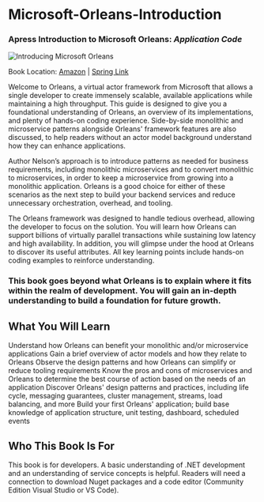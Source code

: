 # Microsoft-Orleans-Introduction
### Apress Introduction to Microsoft Orleans: *Application Code*

![Introducing Microsoft Orleans](https://m.media-amazon.com/images/I/41ylB-BvGRL._SX348_BO1,204,203,200_.jpg)

Book Location: [Amazon](https://smile.amazon.com/Introducing-Microsoft-Orleans-Implementing-Cloud-Native/dp/148428013X/?_encoding=UTF8&pd_rd_w=yqf4H&content-id=amzn1.sym.bbb6bbd8-d236-47cb-b42f-734cb0cacc1f&pf_rd_p=bbb6bbd8-d236-47cb-b42f-734cb0cacc1f&pf_rd_r=2RX4T1X4N7KJBF5GRRBP&pd_rd_wg=hqd2O&pd_rd_r=603703a9-b1d2-4518-a028-e92fabfa733e&ref_=pd_gw_ci_mcx_mi) | [Spring Link](https://link.springer.com/book/10.1007/978-1-4842-8014-0?sap-outbound-id=97740A0BE40E549A28B990CB5DF363FAABC7BB12)

Welcome to Orleans, a virtual actor framework from Microsoft that allows a single developer to create immensely scalable, available applications while maintaining a high throughput. This guide is designed to give you a foundational understanding of Orleans, an overview of its implementations, and plenty of hands-on coding experience. Side-by-side monolithic and microservice patterns alongside Orleans' framework features are also discussed, to help readers without an actor model background understand how they can enhance applications.

Author Nelson’s approach is to introduce patterns as needed for business requirements, including monolithic microservices and to convert monolithic to microservices, in order to keep a microservice from growing into a monolithic application. Orleans is a good choice for either of these scenarios as the next step to build your backend services and reduce unnecessary orchestration, overhead, and tooling.

The Orleans framework was designed to handle tedious overhead, allowing the developer to focus on the solution. You will learn how Orleans can support billions of virtually parallel transactions while sustaining low latency and high availability. In addition, you will glimpse under the hood at Orleans to discover its useful attributes. All key learning points include hands-on coding examples to reinforce understanding.

### This book goes beyond what Orleans is to explain where it fits within the realm of development. You will gain an in-depth understanding to build a foundation for future growth.



## What You Will Learn

Understand how Orleans can benefit your monolithic and/or microservice applications
Gain a brief overview of actor models and how they relate to Orleans
Observe the design patterns and how Orleans can simplify or reduce tooling requirements
Know the pros and cons of microservices and Orleans to determine the best course of action based on the needs of an application
Discover Orleans' design patterns and practices, including life cycle, messaging guarantees, cluster management, streams, load balancing, and more
Build your first Orleans' application; build base knowledge of application structure, unit testing, dashboard, scheduled events


## Who This Book Is For

This book is for developers. A basic understanding of .NET development and an understanding of service concepts is helpful. Readers will need a connection to download Nuget packages and a code editor (Community Edition Visual Studio or VS Code).
